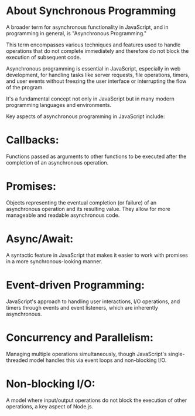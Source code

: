 # About Synchronous Programming

A broader term for asynchronous functionality in JavaScript, and in programming in general, is "Asynchronous Programming." 

This term encompasses various techniques and features used to handle operations that do not complete immediately and therefore do not block the execution of subsequent code.

Asynchronous programming is essential in JavaScript, especially in web development, for handling tasks like server requests, file operations, timers, and user events without freezing the user interface or interrupting the flow of the program. 

It's a fundamental concept not only in JavaScript but in many modern programming languages and environments.

Key aspects of asynchronous programming in JavaScript include:

# Callbacks: 

Functions passed as arguments to other functions to be executed after the completion of an asynchronous operation.

# Promises: 

Objects representing the eventual completion (or failure) of an asynchronous operation and its resulting value. They allow for more manageable and readable asynchronous code.

# Async/Await: 

A syntactic feature in JavaScript that makes it easier to work with promises in a more synchronous-looking manner.

# Event-driven Programming:

 JavaScript's approach to handling user interactions, I/O operations, and timers through events and event listeners, which are inherently asynchronous.

# Concurrency and Parallelism: 

Managing multiple operations simultaneously, though JavaScript's single-threaded model handles this via event loops and non-blocking I/O.

# Non-blocking I/O: 

A model where input/output operations do not block the execution of other operations, a key aspect of Node.js.

